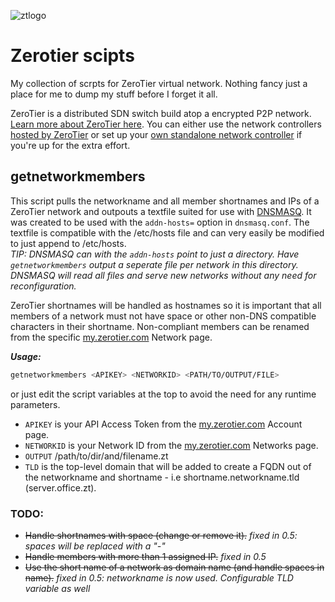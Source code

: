 ![ztlogo][ztlogo]
# Zerotier scipts
My collection of scrpts for ZeroTier virtual network.
Nothing fancy just a place for me to dump my stuff before I forget it all.

ZeroTier is a distributed SDN switch build atop a encrypted P2P network. [Learn more about ZeroTier here](https://www.zerotier.com/about/). You can either use the network controllers [hosted by ZeroTier](https://my.zerotier.com/) or set up your [own standalone network controller](https://key-networks.com/ztncui/) if you're up for the extra effort.

## getnetworkmembers
This script pulls the networkname and all member shortnames and IPs of a ZeroTier network and outpouts a textfile suited for use with [DNSMASQ](http://www.thekelleys.org.uk/dnsmasq/doc.html). It was created to be used with the `addn-hosts=` option in `dnsmasq.conf`. The textfile is compatible with the /etc/hosts file and can very easily be modified to just append to /etc/hosts.  
*TIP: DNSMASQ can with the `addn-hosts` point to just a directory. Have `getnetworkmembers` output a seperate file per network in this directory. DNSMASQ will read all files and serve new networks without any need for reconfiguration.*

ZeroTier shortnames will be handled as hostnames so it is important that all members of a network must not have space or other non-DNS compatible characters in their shortname. Non-compliant members can be renamed from the specific [my.zerotier.com](https://my.zerotier.com/) Network page. 

***Usage:***
```sh
getnetworkmembers <APIKEY> <NETWORKID> <PATH/TO/OUTPUT/FILE>
```
or just edit the script variables at the top to avoid the need for any runtime parameters.
* `APIKEY` is your API Access Token from the [my.zerotier.com](https://my.zerotier.com/) Account page.
* `NETWORKID` is your Network ID from the [my.zerotier.com](https://my.zerotier.com/) Networks page.
* `OUTPUT` /path/to/dir/and/filename.zt
* `TLD` is the top-level domain that will be added to create a FQDN out of the networkname and shortname - i.e shortname.networkname.tld (server.office.zt).

### TODO:
* ~~Handle shortnames with space (change or remove it).~~ *fixed in 0.5: spaces will be replaced with a "-"*
* ~~Handle members with more than 1 assigned IP.~~ *fixed in 0.5*
* ~~Use the short name of a network as domain name (and handle spaces in name).~~ *fixed in 0.5: networkname is now used. Configurable TLD variable as well*


[ztlogo]: https://upload.wikimedia.org/wikipedia/en/thumb/f/f1/ZeroTier_Logo.png/150px-ZeroTier_Logo.png